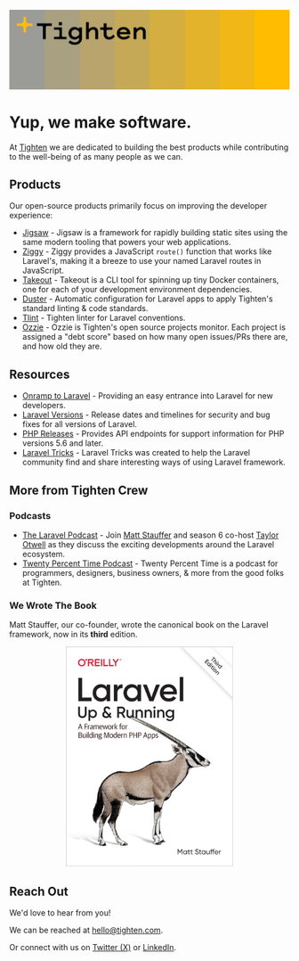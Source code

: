 ![Tighten Banner](banner.svg)

# Yup, we make software.

At [Tighten](https://tighten.com) we are dedicated to building the best products while contributing to the well-being of as many people as we can.

## Products

Our open-source products primarily focus on improving the developer experience:

- [Jigsaw](https://jigsaw.tighten.com) - Jigsaw is a framework for rapidly building static sites using the
same modern tooling that powers your web applications.
- [Ziggy](https://github.com/tighten/ziggy) - Ziggy provides a JavaScript `route()` function that works like Laravel's, making it a breeze to use your named Laravel routes in JavaScript.
- [Takeout](https://github.com/tighten/takeout) - Takeout is a CLI tool for spinning up tiny Docker containers, one for each of your development environment dependencies.
- [Duster](https://github.com/tighten/duster) - Automatic configuration for Laravel apps to apply Tighten's standard linting & code standards.
- [Tlint](https://github.com/tighten/tlint) - Tighten linter for Laravel conventions.
- [Ozzie](https://github.com/tighten/ozzie) - Ozzie is Tighten's open source projects monitor. Each project is assigned a "debt score" based on how many open issues/PRs there are, and how old they are.

## Resources

- [Onramp to Laravel](https://onramp.dev) - Providing an easy entrance into Laravel for new developers.
- [Laravel Versions](https://laravelversions.com) - Release dates and timelines for security and bug fixes for all versions of Laravel.
- [PHP Releases](https://phpreleases.com) - Provides API endpoints for support information for PHP versions 5.6 and later.
- [Laravel Tricks](https://laravel-tricks.com/tricks) - Laravel Tricks was created to help the Laravel community find and share interesting ways of using Laravel framework.

## More from Tighten Crew

### Podcasts

- [The Laravel Podcast](https://laravelpodcast.com) - Join [Matt Stauffer](https://github.com/mattstauffer) and season 6 co-host [Taylor Otwell](https://github.com/taylorotwell) as they discuss the exciting developments around the Laravel ecosystem.
- [Twenty Percent Time Podcast](https://twentypercent.fm) - Twenty Percent Time is a podcast for programmers, designers, business owners, & more from the good folks at Tighten.

### We Wrote The Book

Matt Stauffer, our co-founder, wrote the canonical book on the Laravel framework, now in its **third** edition.

<p align="center"><a href="https://laravelupandrunning.com" target="_blank"><img src="laravel-up-and-running.jpg" width="300"></a></p>

## Reach Out

We'd love to hear from you!

We can be reached at [hello\@tighten.com](mailto:hello@tighten.co).

Or connect with us on [Twitter (X)](https://twitter.com/TightenCo) or [LinkedIn](https://www.linkedin.com/company/tightenco).
